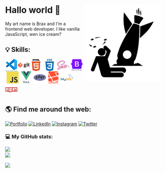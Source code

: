 # Hallo world 👋<img style="height: 250px;" src="./rocket-stickman.gif" align="right" alt="404 LOL">

My art name is Brax and I'm a frontend web developer. I like vanilla JavaScript, wen ice cream?

## :bulb: Skills:

<div style="display: flex; flex-wrap: wrap;">
  <img src="https://github.com/devicons/devicon/blob/master/icons/vscode/vscode-original-wordmark.svg" title="VSC" alt="VSC" width="40" height="40"/>
  <img src="https://github.com/devicons/devicon/blob/master/icons/git/git-original-wordmark.svg" title="Git" alt="Git" width="40" height="40"/>
  <img src="https://github.com/devicons/devicon/blob/master/icons/html5/html5-original-wordmark.svg" title="Html5" alt="Html5" width="40" height="40"/>&nbsp;
  <img src="https://github.com/devicons/devicon/blob/master/icons/css3/css3-plain-wordmark.svg"  title="CSS3" alt="CSS" width="40" height="40"/>&nbsp;
  <img src="https://github.com/devicons/devicon/blob/master/icons/sass/sass-original.svg"  title="SASS" alt="SASS" width="40" height="40"/>&nbsp;
  <img src="https://github.com/devicons/devicon/blob/master/icons/bootstrap/bootstrap-original-wordmark.svg"  title="Bootstrap" alt="Bootstrap" width="40" height="40"/>&nbsp;
  <img src="https://github.com/devicons/devicon/blob/master/icons/javascript/javascript-original.svg" title="JavaScript" alt="JavaScript" width="40" height="40"/>&nbsp;
  <img src="https://github.com/devicons/devicon/blob/master/icons/vuejs/vuejs-original-wordmark.svg" title="VueJs" alt="VueJs" width="40" height="40"/>&nbsp;
  <img src="https://github.com/devicons/devicon/blob/master/icons/php/php-original.svg" title="PHP"  alt="PHP" width="40" height="40"/>&nbsp;
  <img src="https://github.com/devicons/devicon/blob/master/icons/laravel/laravel-plain-wordmark.svg" title="Laravel"  alt="Laravel" width="40" height="40"/>&nbsp;
  <img src="https://github.com/devicons/devicon/blob/master/icons/mysql/mysql-original-wordmark.svg" title="MySQL"  alt="MySQL" width="40" height="40"/>&nbsp;
  <img src="https://github.com/devicons/devicon/blob/master/icons/npm/npm-original-wordmark.svg" title="NPM" alt="NPM" width="40" height="40"/>
</div>

## 🌎 Find me around the web:

[![Portfolio](https://img.shields.io/badge/Portfolio-8A2BE2?style=flat&logo=world&logoColor=white)](https://0xbrax.dev) [![LinkedIn](https://img.shields.io/badge/LinkedIn-%230077B5.svg?logo=linkedin&logoColor=white)](https://www.linkedin.com/in/marco-braccini/) [![Instagram](https://img.shields.io/badge/Instagram-%23E4405F.svg?logo=Instagram&logoColor=white)](https://www.instagram.com/0xbrax)  [![Twitter](https://img.shields.io/badge/Twitter-%231DA1F2.svg?logo=Twitter&logoColor=white)](https://twitter.com/0xbrax)


### 💻 My GitHub stats:

![](https://github-readme-stats.vercel.app/api?username=0xbrax&theme=swift&include_all_commits=true&show_icons=true)<br />
![](https://github-readme-stats.vercel.app/api/top-langs/?username=0xbrax&theme=swift&layout=compact)

[![](https://visitcount.itsvg.in/api?id=0xbrax&label=Profile%20Views&color=12&icon=5&pretty=true)](https://visitcount.itsvg.in)
